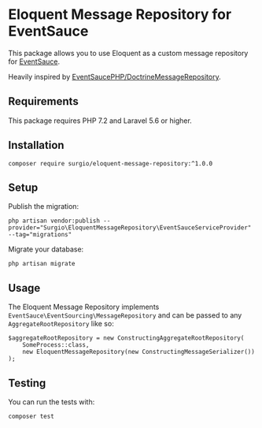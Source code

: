 # Eloquent Message Repository for EventSauce

This package allows you to use Eloquent as a custom message repository for [EventSauce](https://eventsauce.io/docs/advanced/custom-repository/).

Heavily inspired by [EventSaucePHP/DoctrineMessageRepository](https://github.com/EventSaucePHP/DoctrineMessageRepository).

## Requirements
This package requires PHP 7.2 and Laravel 5.6 or higher.

## Installation

```
composer require surgio/eloquent-message-repository:^1.0.0
```

## Setup
Publish the migration:
```
php artisan vendor:publish --provider="Surgio\EloquentMessageRepository\EventSauceServiceProvider" --tag="migrations"
```
Migrate your database:
```
php artisan migrate
```

## Usage
The Eloquent Message Repository implements `EventSauce\EventSourcing\MessageRepository` and can be passed to any `AggregateRootRepository` like so:
```
$aggregateRootRepository = new ConstructingAggregateRootRepository(
    SomeProcess::class,
    new EloquentMessageRepository(new ConstructingMessageSerializer())
);
```

## Testing
You can run the tests with:
```
composer test
```
